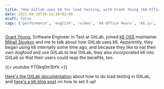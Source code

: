 ```yaml
---
title: "How Gitlab uses k6 for load testing, with Grant Young (k6 Office Hours #27)"
date: 2021-09-10T18:13:26+02:00
draft: false
tags: ['performance', 'english', 'video', 'k6 Office Hours', 'k6.io', 'continuous testing, gitlab']
---
```

[Grant Young](https://www.linkedin.com/in/grantyoung86/), Software Engineer in Test at GitLab, joined [k6 OSS](https://grafana.com/k6) maintainer [Mihail Stoykov](https://twitter.com/MStoykov) and me to talk about how GitLab uses k6. Apparently, they began using k6 internally some time ago, and because they like to eat their own dogfood and use GitLab to test GitLab, they also incorporated k6 into GitLab so that their users could reap the benefits, too.

{{< youtube YTGkq0m1bYk >}}

[Here's the GitLab documentation](https://docs.gitlab.com/ee/user/project/merge_requests/load_performance_testing.html) about how to do load testing in GitLab, and [here's a k6 blog post](https://k6.io/blog/integrating-load-testing-with-gitlab/) on how to set it up!